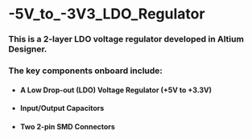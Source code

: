 # -5V_to_-3V3_LDO_Regulator
### This is a 2-layer LDO voltage regulator developed in Altium Designer.
### The key components onboard include:
* #### **A Low Drop-out (LDO) Voltage Regulator (+5V to +3.3V)**
* #### **Input/Output Capacitors**
* #### **Two 2-pin SMD Connectors**
